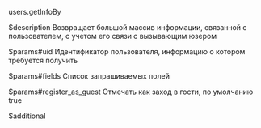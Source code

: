 users.getInfoBy

$description
Возвращает большой массив информации, связанной с пользователем, с учетом его связи с вызывающим юзером

$params#uid
Идентификатор пользователя, информацию о котором требуется получить

$params#fields
Список запрашиваемых полей

$params#register_as_guest
Отмечать как заход в гости, по умолчанию true

$additional
